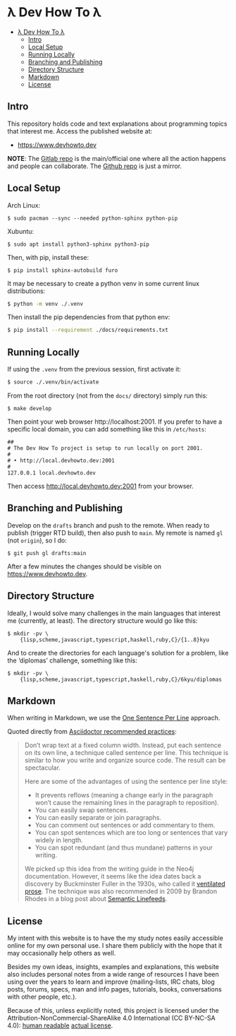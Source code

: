 # λ Dev How To λ

- [λ Dev How To λ](#λ-dev-how-to-λ)
  - [Intro](#intro)
  - [Local Setup](#local-setup)
  - [Running Locally](#running-locally)
  - [Branching and Publishing](#branching-and-publishing)
  - [Directory Structure](#directory-structure)
  - [Markdown](#markdown)
  - [License](#license)

## Intro

This repository holds code and text explanations about programming topics that
interest me. Access the published website at:

- https://www.devhowto.dev

**NOTE**: The [Gitlab repo](https://gitlab.com/devhowto/Dev-How-To) is the
main/official one where all the action happens and people can collaborate. The
[Github repo](https://github.com/FernandoBasso/Dev-How-To) is just a mirror.

## Local Setup

Arch Linux:

```
$ sudo pacman --sync --needed python-sphinx python-pip
```

Xubuntu:

```text
$ sudo apt install python3-sphinx python3-pip
```

Then, with pip, install these:

```text
$ pip install sphinx-autobuild furo
```

It may be necessary to create a python venv in some current linux distributions:

```bash
$ python -m venv ./.venv
```

Then install the pip dependencies from that python env:

```bash
$ pip install --requirement ./docs/requirements.txt
```

## Running Locally

If using the `.venv` from the previous session, first activate it:

```bash
$ source ./.venv/bin/activate
```

From the root directory (not from the `docs/` directory) simply run this:

```text
$ make develop
```

Then point your web browser http://localhost:2001. If you prefer to have a
specific local domain, you can add something like this in `/etc/hosts`:

```text
##
# The Dev How To project is setup to run locally on port 2001.
#
# • http://local.devhowto.dev:2001
#
127.0.0.1 local.devhowto.dev
```

Then access http://local.devhowto.dev:2001 from your browser.

## Branching and Publishing

Develop on the `drafts` branch and push to the remote. When ready to
publish (trigger RTD build), then also push to `main`. My remote is
named `gl` (not `origin`), so I do:

```
$ git push gl drafts:main
```

After a few minutes the changes should be visible on
https://www.devhowto.dev.

## Directory Structure

Ideally, I would solve many challenges in the main languages that
interest me (currently, at least). The directory structure would
go like this:

```text
$ mkdir -pv \
    {lisp,scheme,javascript,typescript,haskell,ruby,C}/{1..8}kyu
```

And to create the directories for each language's solution for a
problem, like the ‘diplomas’ challenge, something like this:

```text
$ mkdir -pv \
    {lisp,scheme,javascript,typescript,haskell,ruby,C}/6kyu/diplomas
```

## Markdown

When writing in Markdown, we use the [One Sentence Per Line](https://asciidoctor.org/docs/asciidoc-recommended-practices/#one-sentence-per-line) approach.

Quoted directly from [Asciidoctor recommended practices](https://asciidoctor.org/docs/asciidoc-recommended-practices/#one-sentence-per-line):

> Don’t wrap text at a fixed column width.
> Instead, put each sentence on its own line, a technique called sentence per line.
> This technique is similar to how you write and organize source code.
> The result can be spectacular.
>
> Here are some of the advantages of using the sentence per line style:
>
> - It prevents reflows (meaning a change early in the paragraph won’t cause the remaining lines in the paragraph to reposition).
> - You can easily swap sentences.
> - You can easily separate or join paragraphs.
> - You can comment out sentences or add commentary to them.
> - You can spot sentences which are too long or sentences that vary widely in length.
> - You can spot redundant (and thus mundane) patterns in your writing.
>
> We picked up this idea from the writing guide in the Neo4j documentation.
> However, it seems like the idea dates back a discovery by Buckminster Fuller in the 1930s, who called it [ventilated prose](https://vanemden.wordpress.com/2009/01/01/ventilated-prose/).
> The technique was also recommended in 2009 by Brandon Rhodes in a blog post about [Semantic Linefeeds](https://rhodesmill.org/brandon/2012/one-sentence-per-line/).

## License

My intent with this website is to have the my study notes easily
accessible online for my own personal use. I share them publicly with
the hope that it may occasionally help others as well.

Besides my own ideas, insights, examples and explanations, this website
also includes personal notes from a wide range of resources I have been
using over the years to learn and improve (mailing-lists, IRC chats,
blog posts, forums, specs, man and info pages, tutorials, books,
conversations with other people, etc.).

Because of this, unless explicitly noted, this project is licensed under
the Attribution-NonCommercial-ShareAlike 4.0 International (CC BY-NC-SA
4.0):
[human readable](https://creativecommons.org/licenses/by-nc-sa/4.0/)
[actual license](https://creativecommons.org/licenses/by-nc-sa/4.0/legalcode).
